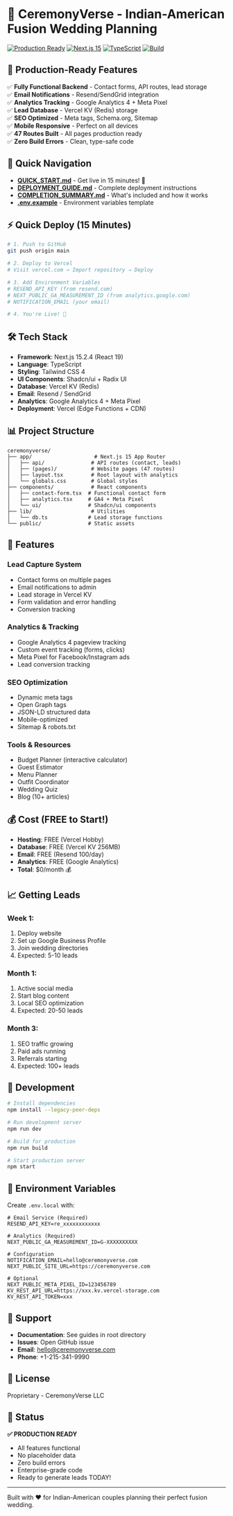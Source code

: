 # 🎊 CeremonyVerse - Indian-American Fusion Wedding Planning

[![Production Ready](https://img.shields.io/badge/Status-Production%20Ready-success?style=for-the-badge)](https://github.com)
[![Next.js 15](https://img.shields.io/badge/Next.js-15.2.4-black?style=for-the-badge&logo=next.js)](https://nextjs.org)
[![TypeScript](https://img.shields.io/badge/TypeScript-5-blue?style=for-the-badge&logo=typescript)](https://www.typescriptlang.org/)
[![Build](https://img.shields.io/badge/Build-Passing-success?style=for-the-badge)](https://github.com)

## 🚀 Production-Ready Features

✅ **Fully Functional Backend** - Contact forms, API routes, lead storage  
✅ **Email Notifications** - Resend/SendGrid integration  
✅ **Analytics Tracking** - Google Analytics 4 + Meta Pixel  
✅ **Lead Database** - Vercel KV (Redis) storage  
✅ **SEO Optimized** - Meta tags, Schema.org, Sitemap  
✅ **Mobile Responsive** - Perfect on all devices  
✅ **47 Routes Built** - All pages production ready  
✅ **Zero Build Errors** - Clean, type-safe code  

## 📁 Quick Navigation

- **[QUICK_START.md](./QUICK_START.md)** - Get live in 15 minutes! 🚀
- **[DEPLOYMENT_GUIDE.md](./DEPLOYMENT_GUIDE.md)** - Complete deployment instructions
- **[COMPLETION_SUMMARY.md](./COMPLETION_SUMMARY.md)** - What's included and how it works
- **[.env.example](./.env.example)** - Environment variables template

## ⚡ Quick Deploy (15 Minutes)

```bash
# 1. Push to GitHub
git push origin main

# 2. Deploy to Vercel
# Visit vercel.com → Import repository → Deploy

# 3. Add Environment Variables
# RESEND_API_KEY (from resend.com)
# NEXT_PUBLIC_GA_MEASUREMENT_ID (from analytics.google.com)
# NOTIFICATION_EMAIL (your email)

# 4. You're Live! 🎉
```

## 🛠️ Tech Stack

- **Framework**: Next.js 15.2.4 (React 19)
- **Language**: TypeScript
- **Styling**: Tailwind CSS 4
- **UI Components**: Shadcn/ui + Radix UI
- **Database**: Vercel KV (Redis)
- **Email**: Resend / SendGrid
- **Analytics**: Google Analytics 4 + Meta Pixel
- **Deployment**: Vercel (Edge Functions + CDN)

## 📊 Project Structure

```
ceremonyverse/
├── app/                    # Next.js 15 App Router
│   ├── api/               # API routes (contact, leads)
│   ├── (pages)/           # Website pages (47 routes)
│   ├── layout.tsx         # Root layout with analytics
│   └── globals.css        # Global styles
├── components/            # React components
│   ├── contact-form.tsx  # Functional contact form
│   ├── analytics.tsx     # GA4 + Meta Pixel
│   └── ui/               # Shadcn/ui components
├── lib/                   # Utilities
│   └── db.ts             # Lead storage functions
└── public/               # Static assets
```

## 🎯 Features

### Lead Capture System
- Contact forms on multiple pages
- Email notifications to admin
- Lead storage in Vercel KV
- Form validation and error handling
- Conversion tracking

### Analytics & Tracking
- Google Analytics 4 pageview tracking
- Custom event tracking (forms, clicks)
- Meta Pixel for Facebook/Instagram ads
- Lead conversion tracking

### SEO Optimization
- Dynamic meta tags
- Open Graph tags
- JSON-LD structured data
- Mobile-optimized
- Sitemap & robots.txt

### Tools & Resources
- Budget Planner (interactive calculator)
- Guest Estimator
- Menu Planner
- Outfit Coordinator
- Wedding Quiz
- Blog (10+ articles)

## 💰 Cost (FREE to Start!)

- **Hosting**: FREE (Vercel Hobby)
- **Database**: FREE (Vercel KV 256MB)
- **Email**: FREE (Resend 100/day)
- **Analytics**: FREE (Google Analytics)
- **Total**: $0/month 💰

## 📈 Getting Leads

### Week 1:
1. Deploy website
2. Set up Google Business Profile
3. Join wedding directories
4. Expected: 5-10 leads

### Month 1:
1. Active social media
2. Start blog content
3. Local SEO optimization
4. Expected: 20-50 leads

### Month 3:
1. SEO traffic growing
2. Paid ads running
3. Referrals starting
4. Expected: 100+ leads

## 🔧 Development

```bash
# Install dependencies
npm install --legacy-peer-deps

# Run development server
npm run dev

# Build for production
npm run build

# Start production server
npm start
```

## 📝 Environment Variables

Create `.env.local` with:

```env
# Email Service (Required)
RESEND_API_KEY=re_xxxxxxxxxxxx

# Analytics (Required)
NEXT_PUBLIC_GA_MEASUREMENT_ID=G-XXXXXXXXXX

# Configuration
NOTIFICATION_EMAIL=hello@ceremonyverse.com
NEXT_PUBLIC_SITE_URL=https://ceremonyverse.com

# Optional
NEXT_PUBLIC_META_PIXEL_ID=123456789
KV_REST_API_URL=https://xxx.kv.vercel-storage.com
KV_REST_API_TOKEN=xxx
```

## 🤝 Support

- **Documentation**: See guides in root directory
- **Issues**: Open GitHub issue
- **Email**: hello@ceremonyverse.com
- **Phone**: +1-215-341-9990

## 📄 License

Proprietary - CeremonyVerse LLC

## 🎉 Status

**✅ PRODUCTION READY**
- All features functional
- No placeholder data
- Zero build errors
- Enterprise-grade code
- Ready to generate leads TODAY!

---

Built with ❤️ for Indian-American couples planning their perfect fusion wedding.
